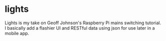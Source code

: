 lights
======

Lights is my take on Geoff Johnson's Raspberry Pi mains switching tutorial. I basically add a flashier UI and RESTful data using json for use later in a mobile app.